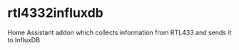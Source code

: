 # rtl4332influxdb
Home Assistant addon which collects information from RTL433 and sends it to InfluxDB

